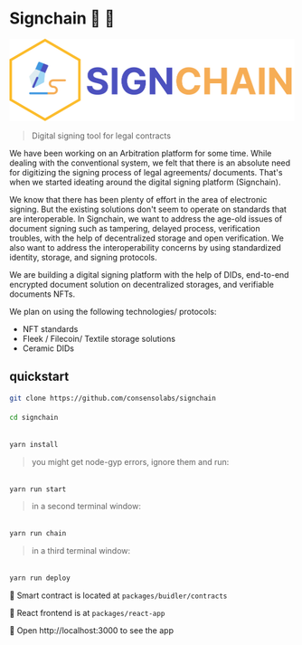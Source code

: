 # Signchain :file_folder: :key:

![logo](./logo.png)
> Digital signing tool for legal contracts


We have been working on an Arbitration platform for some time. While dealing with the conventional system, we felt that there is an absolute need for digitizing the signing process of legal agreements/ documents. That's when we started ideating around the digital signing platform (Signchain).

We know that there has been plenty of effort in the area of electronic signing. But the existing solutions don't seem to operate on standards that are interoperable. In Signchain, we want to address the age-old issues of document signing such as tampering, delayed process, verification troubles, with the help of decentralized storage and open verification. We also want to address the interoperability concerns by using standardized identity, storage, and signing protocols.

We are building a digital signing platform with the help of DIDs, end-to-end encrypted document solution on decentralized storages, and verifiable documents NFTs.


We plan on using the following technologies/ protocols:

* NFT standards
* Fleek / Filecoin/ Textile storage solutions
* Ceramic DIDs


## quickstart

```bash 
git clone https://github.com/consensolabs/signchain

cd signchain
```

```bash

yarn install

```

> you might get node-gyp errors, ignore them and run:

```bash

yarn run start

```

> in a second terminal window:

```bash

yarn run chain

```

> in a third terminal window:

```bash

yarn run deploy

```

🔏 Smart contract is located at `packages/buidler/contracts`

📝 React frontend is at `packages/react-app`

📱 Open http://localhost:3000 to see the app
